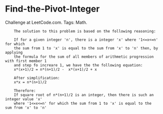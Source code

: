 # Find-the-Pivot-Integer
Challenge at LeetCode.com. Tags: Math.

        The solution to this problem is based on the following reasoning:

        If for a given integer 'n', there is a integer 'x' where '1<=x<=n' for which
        the sum from 1 to 'x' is equal to the sum from 'x' to 'n' then, by applying
        the formula for the sum of all members of arithmetic progression with first member 1
        and step fo increare 1, we have the the following equation:        
        x*(x+1)/2 = n*(n+1)/2 -  x*(x+1)/2 + x        
       
        After simplification:
        x*x = n*(n+1)/2        
       
        Therefore:
        If square root of n*(n+1)/2 is an integer, then there is such an integer value 'x'
        where '1<=x<=n' for which the sum from 1 to 'x' is equal to the sum from 'x' to 'n'       
